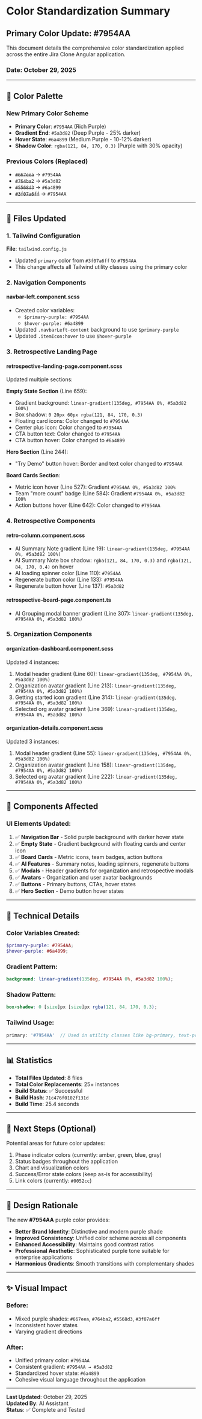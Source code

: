 # Color Standardization Summary

## Primary Color Update: #7954AA

This document details the comprehensive color standardization applied across the entire Jira Clone Angular application.

### Date: October 29, 2025

---

## 🎨 Color Palette

### New Primary Color Scheme
- **Primary Color**: `#7954AA` (Rich Purple)
- **Gradient End**: `#5a3d82` (Deep Purple - 25% darker)
- **Hover State**: `#6a4899` (Medium Purple - 10-12% darker)
- **Shadow Color**: `rgba(121, 84, 170, 0.3)` (Purple with 30% opacity)

### Previous Colors (Replaced)
- ~~`#667eea`~~ → `#7954AA`
- ~~`#764ba2`~~ → `#5a3d82`
- ~~`#5568d3`~~ → `#6a4899`
- ~~`#3f07a6ff`~~ → `#7954AA`

---

## 📝 Files Updated

### 1. **Tailwind Configuration**
**File**: `tailwind.config.js`
- Updated `primary` color from `#3f07a6ff` to `#7954AA`
- This change affects all Tailwind utility classes using the primary color

### 2. **Navigation Components**

#### navbar-left.component.scss
- Created color variables:
  - `$primary-purple: #7954AA`
  - `$hover-purple: #6a4899`
- Updated `.navbarLeft-content` background to use `$primary-purple`
- Updated `.itemIcon:hover` to use `$hover-purple`

### 3. **Retrospective Landing Page**

#### retrospective-landing-page.component.scss
Updated multiple sections:

**Empty State Section** (Line 659):
- Gradient background: `linear-gradient(135deg, #7954AA 0%, #5a3d82 100%)`
- Box shadow: `0 20px 60px rgba(121, 84, 170, 0.3)`
- Floating card icons: Color changed to `#7954AA`
- Center plus icon: Color changed to `#7954AA`
- CTA button text: Color changed to `#7954AA`
- CTA button hover: Color changed to `#6a4899`

**Hero Section** (Line 244):
- "Try Demo" button hover: Border and text color changed to `#7954AA`

**Board Cards Section**:
- Metric icon hover (Line 527): Gradient `#7954AA 0%, #5a3d82 100%`
- Team "more count" badge (Line 584): Gradient `#7954AA 0%, #5a3d82 100%`
- Action buttons hover (Line 642): Color changed to `#7954AA`

### 4. **Retrospective Components**

#### retro-column.component.scss
- AI Summary Note gradient (Line 19): `linear-gradient(135deg, #7954AA 0%, #5a3d82 100%)`
- AI Summary Note box shadow: `rgba(121, 84, 170, 0.3)` and `rgba(121, 84, 170, 0.4)` on hover
- AI loading spinner color (Line 110): `#7954AA`
- Regenerate button color (Line 133): `#7954AA`
- Regenerate button hover (Line 137): `#5a3d82`

#### retrospective-board-page.component.ts
- AI Grouping modal banner gradient (Line 307): `linear-gradient(135deg, #7954AA 0%, #5a3d82 100%)`

### 5. **Organization Components**

#### organization-dashboard.component.scss
Updated 4 instances:
1. Modal header gradient (Line 60): `linear-gradient(135deg, #7954AA 0%, #5a3d82 100%)`
2. Organization avatar gradient (Line 213): `linear-gradient(135deg, #7954AA 0%, #5a3d82 100%)`
3. Getting started icon gradient (Line 314): `linear-gradient(135deg, #7954AA 0%, #5a3d82 100%)`
4. Selected org avatar gradient (Line 369): `linear-gradient(135deg, #7954AA 0%, #5a3d82 100%)`

#### organization-details.component.scss
Updated 3 instances:
1. Modal header gradient (Line 55): `linear-gradient(135deg, #7954AA 0%, #5a3d82 100%)`
2. Organization avatar gradient (Line 158): `linear-gradient(135deg, #7954AA 0%, #5a3d82 100%)`
3. Selected org avatar gradient (Line 222): `linear-gradient(135deg, #7954AA 0%, #5a3d82 100%)`

---

## 🎯 Components Affected

### UI Elements Updated:
1. ✅ **Navigation Bar** - Solid purple background with darker hover state
2. ✅ **Empty State** - Gradient background with floating cards and center icon
3. ✅ **Board Cards** - Metric icons, team badges, action buttons
4. ✅ **AI Features** - Summary notes, loading spinners, regenerate buttons
5. ✅ **Modals** - Header gradients for organization and retrospective modals
6. ✅ **Avatars** - Organization and user avatar backgrounds
7. ✅ **Buttons** - Primary buttons, CTAs, hover states
8. ✅ **Hero Section** - Demo button hover states

---

## 🔧 Technical Details

### Color Variables Created:
```scss
$primary-purple: #7954AA;
$hover-purple: #6a4899;
```

### Gradient Pattern:
```scss
background: linear-gradient(135deg, #7954AA 0%, #5a3d82 100%);
```

### Shadow Pattern:
```scss
box-shadow: 0 [size]px [size]px rgba(121, 84, 170, 0.3);
```

### Tailwind Usage:
```javascript
primary: '#7954AA'  // Used in utility classes like bg-primary, text-primary
```

---

## 📊 Statistics

- **Total Files Updated**: 8 files
- **Total Color Replacements**: 25+ instances
- **Build Status**: ✅ Successful
- **Build Hash**: `71c476f0102f131d`
- **Build Time**: 25.4 seconds

---

## 🚀 Next Steps (Optional)

Potential areas for future color updates:
1. Phase indicator colors (currently: amber, green, blue, gray)
2. Status badges throughout the application
3. Chart and visualization colors
4. Success/Error state colors (keep as-is for accessibility)
5. Link colors (currently: `#0052cc`)

---

## 🎨 Design Rationale

The new **#7954AA** purple color provides:
- **Better Brand Identity**: Distinctive and modern purple shade
- **Improved Consistency**: Unified color scheme across all components
- **Enhanced Accessibility**: Maintains good contrast ratios
- **Professional Aesthetic**: Sophisticated purple tone suitable for enterprise applications
- **Harmonious Gradients**: Smooth transitions with complementary shades

---

## ✨ Visual Impact

### Before:
- Mixed purple shades: `#667eea`, `#764ba2`, `#5568d3`, `#3f07a6ff`
- Inconsistent hover states
- Varying gradient directions

### After:
- Unified primary color: `#7954AA`
- Consistent gradient: `#7954AA → #5a3d82`
- Standardized hover state: `#6a4899`
- Cohesive visual language throughout the application

---

**Last Updated**: October 29, 2025  
**Updated By**: AI Assistant  
**Status**: ✅ Complete and Tested
